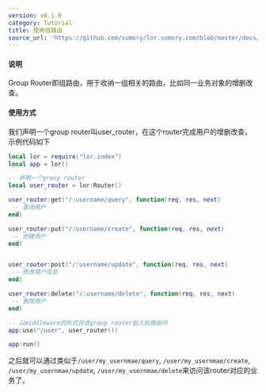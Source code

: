 ```yaml
---
version: v0.1.0
category: Tutorial
title: 使用组路由
source_url: 'https://github.com/sumory/lor.sumory.com/blob/master/docs/tutorial/group-router.md'
---
```


#### 说明

Group Router即组路由，用于收纳一组相关的路由，比如同一业务对象的增删改查。


#### 使用方式

我们声明一个group router叫user_router，在这个router完成用户的增删改查，示例代码如下

```lua
local lor = require("lor.index")
local app = lor()

-- 声明一个group router
local user_router = lor:Router()

user_router:get("/:username/query", function(req, res, next)
 -- 查询用户
end)

user_router:put("/:username/create", function(req, res, next)
 -- 创建用户
end)


user_router:post("/:username/update", function(req, res, next)
 -- 修改用户信息
end)

user_router:delete("/:username/delete", function(req, res, next)
 -- 删除用户
end)

-- 以middleware的形式将该group router加入到路由中
app:use("/user", user_router())

app:run()
```

之后就可以通过类似于`/user/my_usernmae/query`, `/user/my_usernmae/create`, `/user/my_usernmae/update`, `/user/my_usernmae/delete`来访问该router对应的业务了。